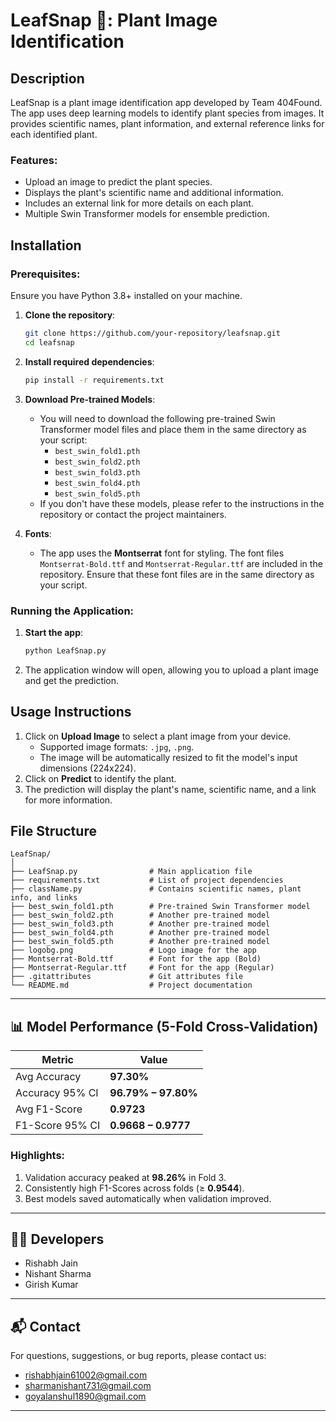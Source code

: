 # LeafSnap 🌿: Plant Image Identification 

## Description
LeafSnap is a plant image identification app developed by Team 404Found. The app uses deep learning models to identify plant species from images. It provides scientific names, plant information, and external reference links for each identified plant.

### Features:
- Upload an image to predict the plant species.
- Displays the plant's scientific name and additional information.
- Includes an external link for more details on each plant.
- Multiple Swin Transformer models for ensemble prediction.

## Installation

### Prerequisites:
Ensure you have Python 3.8+ installed on your machine.

1. **Clone the repository**:
    ```bash
    git clone https://github.com/your-repository/leafsnap.git
    cd leafsnap
    ```

2. **Install required dependencies**:
    ```bash
    pip install -r requirements.txt
    ```

3. **Download Pre-trained Models**:
    - You will need to download the following pre-trained Swin Transformer model files and place them in the same directory as your script:
        - `best_swin_fold1.pth`
        - `best_swin_fold2.pth`
        - `best_swin_fold3.pth`
        - `best_swin_fold4.pth`
        - `best_swin_fold5.pth`
    - If you don't have these models, please refer to the instructions in the repository or contact the project maintainers.

4. **Fonts**:
    - The app uses the **Montserrat** font for styling. The font files `Montserrat-Bold.ttf` and `Montserrat-Regular.ttf` are included in the repository. Ensure that these font files are in the same directory as your script.

### Running the Application:
1. **Start the app**:
    ```bash
    python LeafSnap.py
    ```

2. The application window will open, allowing you to upload a plant image and get the prediction.

## Usage Instructions
1. Click on **Upload Image** to select a plant image from your device.
   - Supported image formats: `.jpg`, `.png`.
   - The image will be automatically resized to fit the model's input dimensions (224x224).
2. Click on **Predict** to identify the plant.
3. The prediction will display the plant's name, scientific name, and a link for more information.

## File Structure
```plaintext
LeafSnap/
│
├── LeafSnap.py                # Main application file
├── requirements.txt           # List of project dependencies
├── className.py               # Contains scientific names, plant info, and links
├── best_swin_fold1.pth        # Pre-trained Swin Transformer model
├── best_swin_fold2.pth        # Another pre-trained model
├── best_swin_fold3.pth        # Another pre-trained model
├── best_swin_fold4.pth        # Another pre-trained model
├── best_swin_fold5.pth        # Another pre-trained model
├── logobg.png                 # Logo image for the app
├── Montserrat-Bold.ttf        # Font for the app (Bold)
├── Montserrat-Regular.ttf     # Font for the app (Regular)
├── .gitattributes             # Git attributes file
└── README.md                  # Project documentation
``` 
---

## 📊 Model Performance (5-Fold Cross-Validation)

| Metric           | Value                        |
|------------------|------------------------------|
| Avg Accuracy     | **97.30%**                   |
| Accuracy 95% CI  | **96.79% – 97.80%**          |
| Avg F1-Score     | **0.9723**                   |
| F1-Score 95% CI  | **0.9668 – 0.9777**          |

### Highlights:
1. Validation accuracy peaked at **98.26%** in Fold 3.
2. Consistently high F1-Scores across folds (≥ **0.9544**).
3. Best models saved automatically when validation improved.

---

## 👨‍💻 Developers

* Rishabh Jain
* Nishant Sharma
* Girish Kumar

---

## 📬 Contact

For questions, suggestions, or bug reports, please contact us:

* rishabhjain61002@gmail.com
* sharmanishant731@gmail.com
* goyalanshul1890@gmail.com

---
